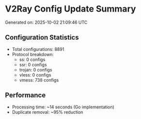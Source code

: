 # V2Ray Config Update Summary
Generated on: 2025-10-02 21:09:46 UTC

## Configuration Statistics
- Total configurations: 8891
- Protocol breakdown:
  - ss: 0 configs
  - ssr: 0 configs
  - trojan: 0 configs
  - vless: 0 configs
  - vmess: 738 configs

## Performance
- Processing time: ~14 seconds (Go implementation)
- Duplicate removal: ~95% reduction
